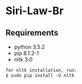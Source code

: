 # Siri-Law-Br

## Requirements

* python 3.5.2
* pip 8.1.2-1
* nltk 3.0 

````
for nltk installation, run:
$ sudo pip install -U nltk
````

